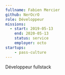 ```yaml
---
fullname: Fabien Mercier
github: NerOcrO
role: Développeur
missions:
  - start: 2019-05-13
    end: 2020-05-13
    status: service
    employer: octo
startups:
    - pass-culture
---
```


Développeur fullstack
